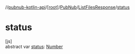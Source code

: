 //[pubnub-kotlin-api](../../../../index.md)/[[root]](../../index.md)/[PubNub](../index.md)/[ListFilesResponse](index.md)/[status](status.md)

# status

[js]\
abstract var [status](status.md): [Number](https://kotlinlang.org/api/latest/jvm/stdlib/kotlin-stdlib/kotlin/-number/index.html)

